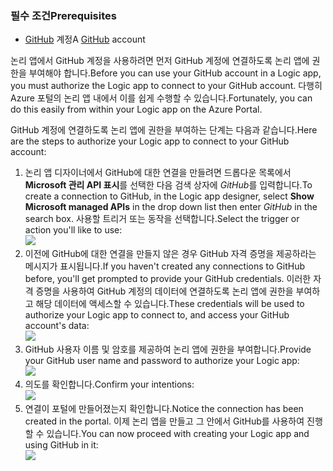 ### <a name="prerequisites"></a><span data-ttu-id="9546b-101">필수 조건</span><span class="sxs-lookup"><span data-stu-id="9546b-101">Prerequisites</span></span>
* <span data-ttu-id="9546b-102">[GitHub](http://GitHub.com) 계정</span><span class="sxs-lookup"><span data-stu-id="9546b-102">A [GitHub](http://GitHub.com) account</span></span> 

<span data-ttu-id="9546b-103">논리 앱에서 GitHub 계정을 사용하려면 먼저 GitHub 계정에 연결하도록 논리 앱에 권한을 부여해야 합니다.</span><span class="sxs-lookup"><span data-stu-id="9546b-103">Before you can use your GitHub account in a Logic app, you must authorize the Logic app to connect to your GitHub account.</span></span> <span data-ttu-id="9546b-104">다행히 Azure 포털의 논리 앱 내에서 이를 쉽게 수행할 수 있습니다.</span><span class="sxs-lookup"><span data-stu-id="9546b-104">Fortunately, you can do this easily from within your Logic app on the Azure Portal.</span></span> 

<span data-ttu-id="9546b-105">GitHub 계정에 연결하도록 논리 앱에 권한을 부여하는 단계는 다음과 같습니다.</span><span class="sxs-lookup"><span data-stu-id="9546b-105">Here are the steps to authorize your Logic app to connect to your GitHub account:</span></span>

1. <span data-ttu-id="9546b-106">논리 앱 디자이너에서 GitHub에 대한 연결을 만들려면 드롭다운 목록에서 **Microsoft 관리 API 표시**를 선택한 다음 검색 상자에 *GitHub*를 입력합니다.</span><span class="sxs-lookup"><span data-stu-id="9546b-106">To create a connection to GitHub, in the Logic app designer, select **Show Microsoft managed APIs** in the drop down list then enter *GitHub* in the search box.</span></span> <span data-ttu-id="9546b-107">사용할 트리거 또는 동작을 선택합니다.</span><span class="sxs-lookup"><span data-stu-id="9546b-107">Select the trigger or action you'll like to use:</span></span>  
   ![](./media/connectors-create-api-github/github-1.png)
2. <span data-ttu-id="9546b-108">이전에 GitHub에 대한 연결을 만들지 않은 경우 GitHub 자격 증명을 제공하라는 메시지가 표시됩니다.</span><span class="sxs-lookup"><span data-stu-id="9546b-108">If you haven't created any connections to GitHub before, you'll get prompted to provide your GitHub credentials.</span></span> <span data-ttu-id="9546b-109">이러한 자격 증명을 사용하여 GitHub 계정의 데이터에 연결하도록 논리 앱에 권한을 부여하고 해당 데이터에 액세스할 수 있습니다.</span><span class="sxs-lookup"><span data-stu-id="9546b-109">These credentials will be used to authorize your Logic app to connect to, and access your GitHub account's data:</span></span>  
   ![](./media/connectors-create-api-github/github-2.png)
3. <span data-ttu-id="9546b-110">GitHub 사용자 이름 및 암호를 제공하여 논리 앱에 권한을 부여합니다.</span><span class="sxs-lookup"><span data-stu-id="9546b-110">Provide your GitHub user name and password to authorize your Logic app:</span></span>  
   ![](./media/connectors-create-api-github/github-3.png)   
4. <span data-ttu-id="9546b-111">의도를 확인합니다.</span><span class="sxs-lookup"><span data-stu-id="9546b-111">Confirm your intentions:</span></span>  
   ![](./media/connectors-create-api-github/github-4.png)   
5. <span data-ttu-id="9546b-112">연결이 포털에 만들어졌는지 확인합니다.</span><span class="sxs-lookup"><span data-stu-id="9546b-112">Notice the connection has been created in the portal.</span></span> <span data-ttu-id="9546b-113">이제 논리 앱을 만들고 그 안에서 GitHub를 사용하여 진행할 수 있습니다.</span><span class="sxs-lookup"><span data-stu-id="9546b-113">You can now proceed with creating your Logic app and using GitHub in it:</span></span>   
   ![](./media/connectors-create-api-github/github-5.png)   

